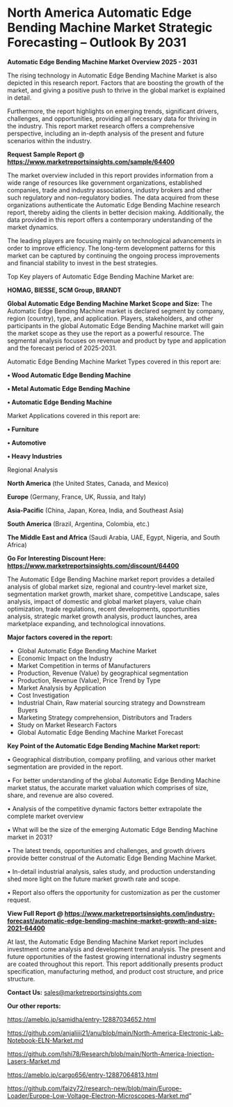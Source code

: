# North America Automatic Edge Bending Machine Market Strategic Forecasting – Outlook By 2031

<Strong> Automatic Edge Bending Machine Market Overview 2025 - 2031</strong>

The rising technology in Automatic Edge Bending Machine Market is also depicted in this research report. Factors that are boosting the growth of the market, and giving a positive push to thrive in the global market is explained in detail.

Furthermore, the report highlights on emerging trends, significant drivers, challenges, and opportunities, providing all necessary data for thriving in the industry. This report market research offers a comprehensive perspective, including an in-depth analysis of the present and future scenarios within the industry.

<strong>Request Sample Report @ <a href=https://www.marketreportsinsights.com/sample/64400>https://www.marketreportsinsights.com/sample/64400</a></strong>

The market overview included in this report provides information from a wide range of resources like government organizations, established companies, trade and industry associations, industry brokers and other such regulatory and non-regulatory bodies. The data acquired from these organizations authenticate the Automatic Edge Bending Machine research report, thereby aiding the clients in better decision making. Additionally, the data provided in this report offers a contemporary understanding of the market dynamics.

The leading players are focusing mainly on technological advancements in order to improve efficiency. The long-term development patterns for this market can be captured by continuing the ongoing process improvements and financial stability to invest in the best strategies.

Top Key players of Automatic Edge Bending Machine Market are:

<strong>HOMAG, BIESSE, SCM Group, BRANDT</strong>

<strong><b>Global Automatic Edge Bending Machine Market Scope and Size:</b></strong>
The Automatic Edge Bending Machine market is declared segment by company, region (country), type, and application. Players, stakeholders, and other participants in the global Automatic Edge Bending Machine market will gain the market scope as they use the report as a powerful resource. The segmental analysis focuses on revenue and product by type and application and the forecast period of 2025-2031.

Automatic Edge Bending Machine Market Types covered in this report are:

<strong>• Wood Automatic Edge Bending Machine

• Metal Automatic Edge Bending Machine

• Automatic Edge Bending Machine</strong>

Market Applications covered in this report are:

<strong>• Furniture

• Automotive

• Heavy Industries</strong> 

Regional Analysis

<strong>North America</strong> (the United States, Canada, and Mexico)

<strong>Europe</strong> (Germany, France, UK, Russia, and Italy)

<strong>Asia-Pacific</strong> (China, Japan, Korea, India, and Southeast Asia)

<strong>South America</strong> (Brazil, Argentina, Colombia, etc.)

<strong>The Middle East and Africa</strong> (Saudi Arabia, UAE, Egypt, Nigeria, and South Africa)

<strong>Go For Interesting Discount Here: <a href=https://www.marketreportsinsights.com/discount/64400>https://www.marketreportsinsights.com/discount/64400</a></strong>

The Automatic Edge Bending Machine market report provides a detailed analysis of global market size, regional and country-level market size, segmentation market growth, market share, competitive Landscape, sales analysis, impact of domestic and global market players, value chain optimization, trade regulations, recent developments, opportunities analysis, strategic market growth analysis, product launches, area marketplace expanding, and technological innovations.

<strong><b>Major factors covered in the report:</b></strong>
<ul>
  <li>Global Automatic Edge Bending Machine Market </li>
  <li>Economic Impact on the Industry</li>
  <li>Market Competition in terms of Manufacturers</li>
  <li>Production, Revenue (Value) by geographical segmentation</li>
  <li>Production, Revenue (Value), Price Trend by Type</li>
  <li>Market Analysis by Application</li>
  <li>Cost Investigation</li>
  <li>Industrial Chain, Raw material sourcing strategy and Downstream Buyers</li>
  <li>Marketing Strategy comprehension, Distributors and Traders</li>
  <li>Study on Market Research Factors</li>
  <li>Global Automatic Edge Bending Machine Market Forecast</li>
</ul>

<strong><b>Key Point of the Automatic Edge Bending Machine Market report:</b></strong>

• Geographical distribution, company profiling, and various other market segmentation are provided in the report.

• For better understanding of the global Automatic Edge Bending Machine market status, the accurate market valuation which comprises of size, share, and revenue are also covered.

• Analysis of the competitive dynamic factors better extrapolate the complete market overview

• What will be the size of the emerging Automatic Edge Bending Machine market in 2031?

• The latest trends, opportunities and challenges, and growth drivers provide better construal of the Automatic Edge Bending Machine Market.

• In-detail industrial analysis, sales study, and production understanding shed more light on the future market growth rate and scope.

• Report also offers the opportunity for customization as per the customer request.

<strong><b>View Full Report @ <a href=https://www.marketreportsinsights.com/industry-forecast/automatic-edge-bending-machine-market-growth-and-size-2021-64400>https://www.marketreportsinsights.com/industry-forecast/automatic-edge-bending-machine-market-growth-and-size-2021-64400</a></b></strong>


At last, the Automatic Edge Bending Machine Market report includes investment come analysis and development trend analysis. The present and future opportunities of the fastest growing international industry segments are coated throughout this report. This report additionally presents product specification, manufacturing method, and product cost structure, and price structure.

<strong>Contact Us:</strong>
sales@marketreportsinsights.com

<strong>Our other reports:</strong>

<a href=https://ameblo.jp/samidha/entry-12887034652.html>https://ameblo.jp/samidha/entry-12887034652.html</a>

<a href=https://github.com/anjaliiii21/anu/blob/main/North-America-Electronic-Lab-Notebook-ELN-Market.md>https://github.com/anjaliiii21/anu/blob/main/North-America-Electronic-Lab-Notebook-ELN-Market.md</a>

<a href=https://github.com/Ishi78/Research/blob/main/North-America-Injection-Lasers-Market.md>https://github.com/Ishi78/Research/blob/main/North-America-Injection-Lasers-Market.md</a>

<a href=https://ameblo.jp/cargo656/entry-12887064813.html>https://ameblo.jp/cargo656/entry-12887064813.html</a>

<a href=https://github.com/faizy72/research-new/blob/main/Europe-Loader/Europe-Low-Voltage-Electron-Microscopes-Market.md>https://github.com/faizy72/research-new/blob/main/Europe-Loader/Europe-Low-Voltage-Electron-Microscopes-Market.md</a>"

